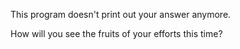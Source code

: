 This program doesn't print out your answer anymore.

How will you see the fruits of your efforts this time?